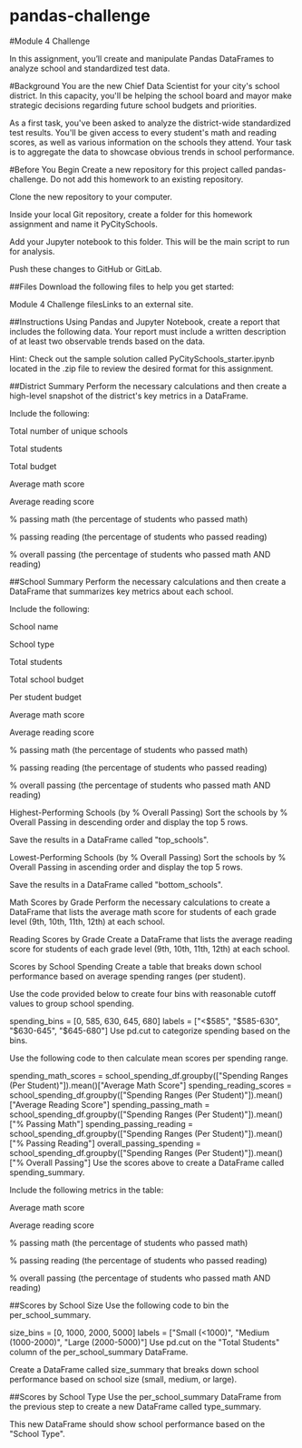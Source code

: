 # pandas-challenge
#Module 4 Challenge

In this assignment, you’ll create and manipulate Pandas DataFrames to analyze school and standardized test data.

#Background
You are the new Chief Data Scientist for your city's school district. In this capacity, you'll be helping the school board and mayor make strategic decisions regarding future school budgets and priorities.

As a first task, you've been asked to analyze the district-wide standardized test results. You'll be given access to every student's math and reading scores, as well as various information on the schools they attend. Your task is to aggregate the data to showcase obvious trends in school performance.

#Before You Begin
Create a new repository for this project called pandas-challenge. Do not add this homework to an existing repository.

Clone the new repository to your computer.

Inside your local Git repository, create a folder for this homework assignment and name it PyCitySchools.

Add your Jupyter notebook to this folder. This will be the main script to run for analysis.

Push these changes to GitHub or GitLab.

##Files
Download the following files to help you get started:

Module 4 Challenge filesLinks to an external site.

##Instructions
Using Pandas and Jupyter Notebook, create a report that includes the following data. Your report must include a written description of at least two observable trends based on the data.

Hint: Check out the sample solution called PyCitySchools_starter.ipynb located in the .zip file to review the desired format for this assignment.

##District Summary
Perform the necessary calculations and then create a high-level snapshot of the district's key metrics in a DataFrame.

Include the following:

Total number of unique schools

Total students

Total budget

Average math score

Average reading score

% passing math (the percentage of students who passed math)

% passing reading (the percentage of students who passed reading)

% overall passing (the percentage of students who passed math AND reading)

##School Summary
Perform the necessary calculations and then create a DataFrame that summarizes key metrics about each school.

Include the following:

School name

School type

Total students

Total school budget

Per student budget

Average math score

Average reading score

% passing math (the percentage of students who passed math)

% passing reading (the percentage of students who passed reading)

% overall passing (the percentage of students who passed math AND reading)

Highest-Performing Schools (by % Overall Passing)
Sort the schools by % Overall Passing in descending order and display the top 5 rows.

Save the results in a DataFrame called "top_schools".

Lowest-Performing Schools (by % Overall Passing)
Sort the schools by % Overall Passing in ascending order and display the top 5 rows.

Save the results in a DataFrame called "bottom_schools".

Math Scores by Grade
Perform the necessary calculations to create a DataFrame that lists the average math score for students of each grade level (9th, 10th, 11th, 12th) at each school.

Reading Scores by Grade
Create a DataFrame that lists the average reading score for students of each grade level (9th, 10th, 11th, 12th) at each school.

Scores by School Spending
Create a table that breaks down school performance based on average spending ranges (per student).

Use the code provided below to create four bins with reasonable cutoff values to group school spending.

spending_bins = [0, 585, 630, 645, 680]
labels = ["<$585", "$585-630", "$630-645", "$645-680"]
Use pd.cut to categorize spending based on the bins.

Use the following code to then calculate mean scores per spending range.

spending_math_scores = school_spending_df.groupby(["Spending Ranges (Per Student)"]).mean()["Average Math Score"]
spending_reading_scores = school_spending_df.groupby(["Spending Ranges (Per Student)"]).mean()["Average Reading Score"]
spending_passing_math = school_spending_df.groupby(["Spending Ranges (Per Student)"]).mean()["% Passing Math"]
spending_passing_reading = school_spending_df.groupby(["Spending Ranges (Per Student)"]).mean()["% Passing Reading"]
overall_passing_spending = school_spending_df.groupby(["Spending Ranges (Per Student)"]).mean()["% Overall Passing"]
Use the scores above to create a DataFrame called spending_summary.

Include the following metrics in the table:

Average math score

Average reading score

% passing math (the percentage of students who passed math)

% passing reading (the percentage of students who passed reading)

% overall passing (the percentage of students who passed math AND reading)

##Scores by School Size
Use the following code to bin the per_school_summary.

size_bins = [0, 1000, 2000, 5000]
labels = ["Small (<1000)", "Medium (1000-2000)", "Large (2000-5000)"]
Use pd.cut on the "Total Students" column of the per_school_summary DataFrame.

Create a DataFrame called size_summary that breaks down school performance based on school size (small, medium, or large).

##Scores by School Type
Use the per_school_summary DataFrame from the previous step to create a new DataFrame called type_summary.

This new DataFrame should show school performance based on the "School Type".

